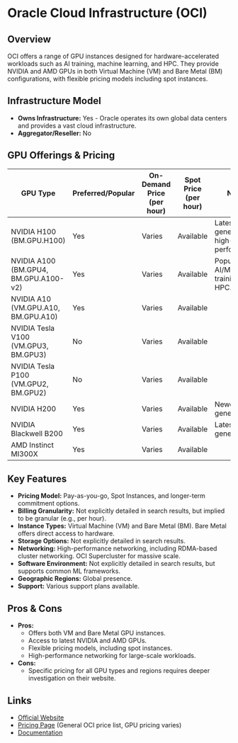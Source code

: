 # Oracle Cloud Infrastructure (OCI)

## Overview
OCI offers a range of GPU instances designed for hardware-accelerated workloads such as AI training, machine learning, and HPC. They provide NVIDIA and AMD GPUs in both Virtual Machine (VM) and Bare Metal (BM) configurations, with flexible pricing models including spot instances.

## Infrastructure Model
*   **Owns Infrastructure:** Yes - Oracle operates its own global data centers and provides a vast cloud infrastructure.
*   **Aggregator/Reseller:** No

## GPU Offerings & Pricing
| GPU Type | Preferred/Popular | On-Demand Price (per hour) | Spot Price (per hour) | Notes |
|---|---|---|---|---|
| NVIDIA H100 (BM.GPU.H100) | Yes | Varies | Available | Latest generation, high-performance. |
| NVIDIA A100 (BM.GPU4, BM.GPU.A100-v2) | Yes | Varies | Available | Popular for AI/ML training and HPC. |
| NVIDIA A10 (VM.GPU.A10, BM.GPU.A10) | Yes | Varies | Available | |
| NVIDIA Tesla V100 (VM.GPU3, BM.GPU3) | No | Varies | Available | |
| NVIDIA Tesla P100 (VM.GPU2, BM.GPU2) | No | Varies | Available | |
| NVIDIA H200 | Yes | Varies | Available | Newer generation. |
| NVIDIA Blackwell B200 | Yes | Varies | Available | Latest generation. |
| AMD Instinct MI300X | Yes | Varies | Available | |

## Key Features
*   **Pricing Model:** Pay-as-you-go, Spot Instances, and longer-term commitment options.
*   **Billing Granularity:** Not explicitly detailed in search results, but implied to be granular (e.g., per hour).
*   **Instance Types:** Virtual Machine (VM) and Bare Metal (BM). Bare Metal offers direct access to hardware.
*   **Storage Options:** Not explicitly detailed in search results.
*   **Networking:** High-performance networking, including RDMA-based cluster networking. OCI Supercluster for massive scale.
*   **Software Environment:** Not explicitly detailed in search results, but supports common ML frameworks.
*   **Geographic Regions:** Global presence.
*   **Support:** Various support plans available.

## Pros & Cons
*   **Pros:**
    *   Offers both VM and Bare Metal GPU instances.
    *   Access to latest NVIDIA and AMD GPUs.
    *   Flexible pricing models, including spot instances.
    *   High-performance networking for large-scale workloads.
*   **Cons:**
    *   Specific pricing for all GPU types and regions requires deeper investigation on their website.

## Links
*   [Official Website](https://www.oracle.com/cloud/compute/gpu/)
*   [Pricing Page](https://www.oracle.com/cloud/price-list.html) (General OCI price list, GPU pricing varies)
*   [Documentation](https://docs.oracle.com/en-us/iaas/Content/Compute/References/gpu-compute.htm)